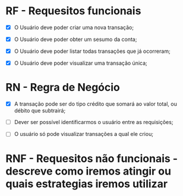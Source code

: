 # RF - Requesitos funcionais

- [x] O Usuário deve poder criar uma nova transação;
- [x] O Usuário deve poder obter um sesumo da conta;
- [x] O Usuário deve poder listar todas transações que já ocorreram;
- [x] O Usuário deve poder visualizar uma transação única;


# RN - Regra de Negócio

- [x] A transação pode ser do tipo crédito que somará ao valor total, ou débito que subtrairá;
- [ ] Dever ser possível identificarmos o usuário entre as requisições;
- [ ] O usuário só pode visualizar transações a qual ele criou;



# RNF - Requesitos não funcionais - descreve como iremos atingir ou quais estrategias iremos utilizar

